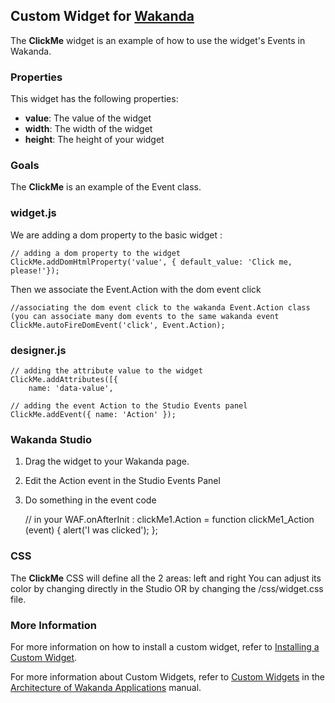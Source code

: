 ## Custom Widget for [Wakanda](http://wakanda.org)
The __ClickMe__ widget is an example of how to use the widget's Events in Wakanda. 

### Properties
This widget has the following properties: 

* __value__: The value of the widget
* __width__: The width of the widget
* __height__: The height of your widget

### Goals
The __ClickMe__ is an example of the Event class. 


### widget.js

We are adding a dom property to the basic widget :

	// adding a dom property to the widget
 	ClickMe.addDomHtmlProperty('value', { default_value: 'Click me, please!'});

Then we associate the Event.Action with the dom event click 

 	//associating the dom event click to the wakanda Event.Action class (you can associate many dom events to the same wakanda event
 	ClickMe.autoFireDomEvent('click', Event.Action);


### designer.js
	
	// adding the attribute value to the widget 
    ClickMe.addAttributes([{
        name: 'data-value',

	// adding the event Action to the Studio Events panel
    ClickMe.addEvent({ name: 'Action' });


### Wakanda Studio

1. Drag the widget to your Wakanda page. 
2. Edit the Action event in the Studio Events Panel
3. Do something in the event code 

	// in your WAF.onAfterInit :
	clickMe1.Action = function clickMe1_Action (event)
	{
		alert('I was clicked');
	};



### CSS
The __ClickMe__ CSS will define all the 2 areas:  left and right 
You can adjust its color by changing directly in the Studio OR by changing the /css/widget.css file.  


### More Information
For more information on how to install a custom widget, refer to [Installing a Custom Widget](http://doc.wakanda.org/WakandaStudio0/help/Title/en/page3869.html#1027761).

For more information about Custom Widgets, refer to [Custom Widgets](http://doc.wakanda.org/Wakanda0.v5/help/Title/en/page3863.html "Custom Widgets") in the [Architecture of Wakanda Applications](http://doc.wakanda.org/Wakanda0.v5/help/Title/en/page3844.html "Architecture of Wakanda Applications") manual.

